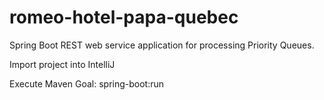 # romeo-hotel-papa-quebec

Spring Boot REST web service application for processing Priority Queues. 

Import project into IntelliJ

Execute Maven Goal: 
spring-boot:run

